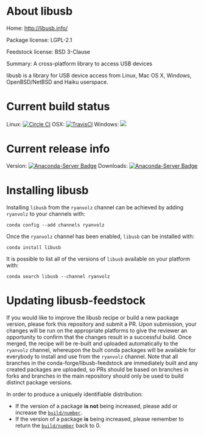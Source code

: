 About libusb
============

Home: http://libusb.info/

Package license: LGPL-2.1

Feedstock license: BSD 3-Clause

Summary: A cross-platform library to access USB devices

libusb is a library for USB device access from Linux, Mac OS X, Windows,
OpenBSD/NetBSD and Haiku userspace.


Current build status
====================

Linux: [![Circle CI](https://circleci.com/gh/ryanvolz/libusb-feedstock.svg?style=shield)](https://circleci.com/gh/ryanvolz/libusb-feedstock)
OSX: [![TravisCI](https://travis-ci.org/ryanvolz/libusb-feedstock.svg?branch=master)](https://travis-ci.org/ryanvolz/libusb-feedstock)
Windows: ![](https://cdn.rawgit.com/conda-forge/conda-smithy/90845bba35bec53edac7a16638aa4d77217a3713/conda_smithy/static/disabled.svg)

Current release info
====================
Version: [![Anaconda-Server Badge](https://anaconda.org/ryanvolz/libusb/badges/version.svg)](https://anaconda.org/ryanvolz/libusb)
Downloads: [![Anaconda-Server Badge](https://anaconda.org/ryanvolz/libusb/badges/downloads.svg)](https://anaconda.org/ryanvolz/libusb)

Installing libusb
=================

Installing `libusb` from the `ryanvolz` channel can be achieved by adding `ryanvolz` to your channels with:

```
conda config --add channels ryanvolz
```

Once the `ryanvolz` channel has been enabled, `libusb` can be installed with:

```
conda install libusb
```

It is possible to list all of the versions of `libusb` available on your platform with:

```
conda search libusb --channel ryanvolz
```




Updating libusb-feedstock
=========================

If you would like to improve the libusb recipe or build a new
package version, please fork this repository and submit a PR. Upon submission,
your changes will be run on the appropriate platforms to give the reviewer an
opportunity to confirm that the changes result in a successful build. Once
merged, the recipe will be re-built and uploaded automatically to the
`ryanvolz` channel, whereupon the built conda packages will be available for
everybody to install and use from the `ryanvolz` channel.
Note that all branches in the conda-forge/libusb-feedstock are
immediately built and any created packages are uploaded, so PRs should be based
on branches in forks and branches in the main repository should only be used to
build distinct package versions.

In order to produce a uniquely identifiable distribution:
 * If the version of a package **is not** being increased, please add or increase
   the [``build/number``](http://conda.pydata.org/docs/building/meta-yaml.html#build-number-and-string).
 * If the version of a package **is** being increased, please remember to return
   the [``build/number``](http://conda.pydata.org/docs/building/meta-yaml.html#build-number-and-string)
   back to 0.
